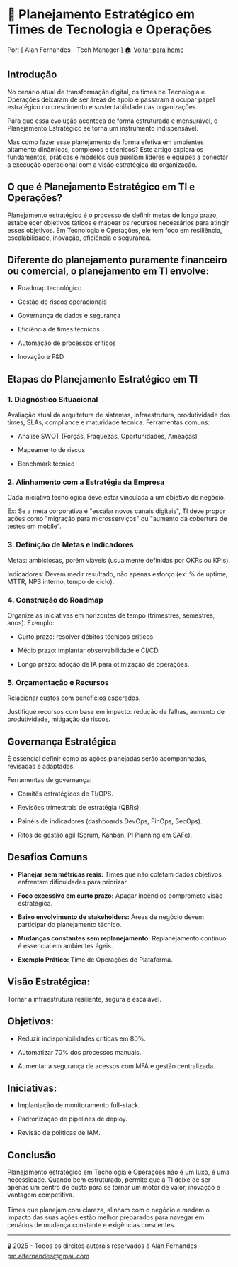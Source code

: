 # 🧭 Planejamento Estratégico em Times de Tecnologia e Operações
Por: [ Alan Fernandes - Tech Manager ] :house: [Voltar para home](https://github.com/af-tech-manager/portfolio/blob/main/README.md)

## Introdução

No cenário atual de transformação digital, os times de Tecnologia e Operações deixaram de ser áreas de apoio e passaram a ocupar papel estratégico no crescimento e sustentabilidade das organizações.

Para que essa evolução aconteça de forma estruturada e mensurável, o Planejamento Estratégico se torna um instrumento indispensável.

Mas como fazer esse planejamento de forma efetiva em ambientes altamente dinâmicos, complexos e técnicos? Este artigo explora os fundamentos, práticas e modelos que auxiliam líderes e equipes a conectar a execução operacional com a visão estratégica da organização.

## O que é Planejamento Estratégico em TI e Operações?

Planejamento estratégico é o processo de definir metas de longo prazo, estabelecer objetivos táticos e mapear os recursos necessários para atingir esses objetivos. Em Tecnologia e Operações, ele tem foco em resiliência, escalabilidade, inovação, eficiência e segurança.

## Diferente do planejamento puramente financeiro ou comercial, o planejamento em TI envolve:

- Roadmap tecnológico

- Gestão de riscos operacionais

- Governança de dados e segurança

- Eficiência de times técnicos

- Automação de processos críticos

- Inovação e P&D

## Etapas do Planejamento Estratégico em TI

### 1. Diagnóstico Situacional
Avaliação atual da arquitetura de sistemas, infraestrutura, produtividade dos times, SLAs, compliance e maturidade técnica. Ferramentas comuns:

- Análise SWOT (Forças, Fraquezas, Oportunidades, Ameaças)

- Mapeamento de riscos

- Benchmark técnico

### 2. Alinhamento com a Estratégia da Empresa
Cada iniciativa tecnológica deve estar vinculada a um objetivo de negócio. 

Ex: Se a meta corporativa é "escalar novos canais digitais", TI deve propor ações como "migração para microsserviços" ou "aumento da cobertura de testes em mobile".

### 3. Definição de Metas e Indicadores
Metas: ambiciosas, porém viáveis (usualmente definidas por OKRs ou KPIs).

Indicadores: Devem medir resultado, não apenas esforço (ex: % de uptime, MTTR, NPS interno, tempo de ciclo).

### 4. Construção do Roadmap
Organize as iniciativas em horizontes de tempo (trimestres, semestres, anos). Exemplo:

- Curto prazo: resolver débitos técnicos críticos.

- Médio prazo: implantar observabilidade e CI/CD.

- Longo prazo: adoção de IA para otimização de operações.

### 5. Orçamentação e Recursos
Relacionar custos com benefícios esperados. 

Justifique recursos com base em impacto: redução de falhas, aumento de produtividade, mitigação de riscos.

## Governança Estratégica
É essencial definir como as ações planejadas serão acompanhadas, revisadas e adaptadas. 

Ferramentas de governança:

- Comitês estratégicos de TI/OPS.

- Revisões trimestrais de estratégia (QBRs).

- Painéis de indicadores (dashboards DevOps, FinOps, SecOps).

- Ritos de gestão ágil (Scrum, Kanban, PI Planning em SAFe).

## Desafios Comuns
- **Planejar sem métricas reais:** Times que não coletam dados objetivos enfrentam dificuldades para priorizar.

- **Foco excessivo em curto prazo:** Apagar incêndios compromete visão estratégica.

- **Baixo envolvimento de stakeholders:** Áreas de negócio devem participar do planejamento técnico.

- **Mudanças constantes sem replanejamento:** Replanejamento contínuo é essencial em ambientes ágeis.

- **Exemplo Prático:** Time de Operações de Plataforma.

## Visão Estratégica:
Tornar a infraestrutura resiliente, segura e escalável.

## Objetivos:
- Reduzir indisponibilidades críticas em 80%.

- Automatizar 70% dos processos manuais.

- Aumentar a segurança de acessos com MFA e gestão centralizada.

## Iniciativas:
- Implantação de monitoramento full-stack.

- Padronização de pipelines de deploy.

- Revisão de políticas de IAM.

## Conclusão
Planejamento estratégico em Tecnologia e Operações não é um luxo, é uma necessidade. Quando bem estruturado, permite que a TI deixe de ser apenas um centro de custo para se tornar um motor de valor, inovação e vantagem competitiva. \
\
Times que planejam com clareza, alinham com o negócio e medem o impacto das suas ações estão melhor preparados para navegar em cenários de mudança constante e exigências crescentes.

---
:lock: 2025 - Todos os direitos autorais reservados à Alan Fernandes - pm.alfernandes@gmail.com
